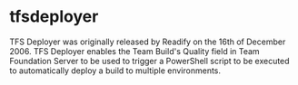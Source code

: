 # tfsdeployer
TFS Deployer was originally released by Readify on the 16th of December 2006. TFS Deployer enables the Team Build's Quality field in Team Foundation Server to be used to trigger a PowerShell script to be executed to automatically deploy a build to multiple environments.
